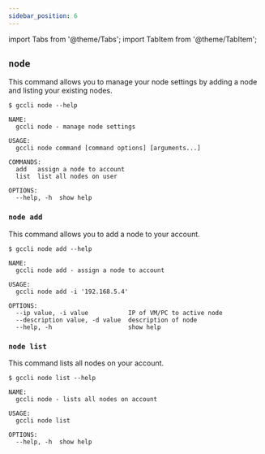 ```yaml
---
sidebar_position: 6
---
```


import Tabs from '@theme/Tabs';
import TabItem from '@theme/TabItem';

## `node`

This command allows you to manage your node settings by adding a node and listing your existing nodes.

```
$ gccli node --help
```

```
NAME:
  gccli node - manage node settings

USAGE:
  gccli node command [command options] [arguments...]

COMMANDS:
  add   assign a node to account
  list  list all nodes on user

OPTIONS:
  --help, -h  show help
```

### `node add`

This command allows you to add a node to your account.

```
$ gccli node add --help
```

```
NAME:
  gccli node add - assign a node to account

USAGE:
  gccli node add -i '192.168.5.4'

OPTIONS:
  --ip value, -i value           IP of VM/PC to active node
  --description value, -d value  description of node
  --help, -h                     show help
```

### `node list`

This command lists all nodes on your account.

```
$ gccli node list --help
```

```
NAME:
  gccli node - lists all nodes on account

USAGE:
  gccli node list

OPTIONS:
  --help, -h  show help
```
